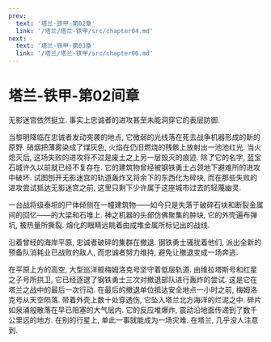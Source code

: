 ```yaml
---
prev:
  text: '塔兰-铁甲-第02章'
  link: '/塔兰/塔兰-铁甲/src/chapter04.md'
next:
  text: '塔兰-铁甲-第03章'
  link: '/塔兰/塔兰-铁甲/src/chapter06.md'
---
```


# 塔兰-铁甲-第02间章

无影迷宫依然挺立. 事实上忠诚者的进攻甚至未能洞穿它的表层防御.

当黎明降临在忠诚者发动突袭的地点, 它微弱的光线落在死去战争机器形成的新的原野. 硝烟把薄雾染成了煤灰色, 火焰在仍旧燃烧的残骸上放射出一池池红光. 当火熄灭后, 这场失败的进攻将不过是废土之上另一层毁灭的痕迹. 除了它的名字, 蓝宝石城许久以前就已经不复存在. 它的建筑物曾经被钢铁勇士占领地下避难所的进攻中破坏. 试图刨开无影迷宫的轨道轰炸又将余下的东西化为碎块, 而在那些失败的进攻尝试抵达无影迷宫之前, 这里只剩下少许属于这座城市过去的轻蔑幽灵.

一台战将级泰坦的尸体倾侧在一幢建筑物——如今只是失落于破碎石块和断裂金属间的回忆——的大梁和石堆上. 神之机器的头部仿佛聚集的肿块, 它的外壳遍布弹坑, 被热量所撕裂. 熔化的眼睛远眺着由成堆金属所标记出的战线.

沿着曾经的海岸平原, 忠诚者破碎的集群在撤退. 钢铁勇士骚扰着他们, 派出全新的预备队消耗业已战败的敌人, 而忠诚者努力维持, 避免让撤退变成一场奔逃.

在平原上方的高空, 大型巡洋舰梅姆洛克号坚守着低层轨道. 由维拉塔斯号和红星之子号所拱卫, 它已经逐退了钢铁勇士三次对撤退部队进行轰炸的尝试. 这是它在塔兰之战中的最后一次行动. 在最后的撤退单位抵达安全地点一小时之前, 梅姆洛克号从天空陨落. 带着外壳上数十处穿透伤, 它坠入塔兰北方海洋的烂泥之中. 碎片如泉涌般散落在早已阻塞的大气层内. 它的反应堆爆炸, 震动沿地面传递到了数千公里远的地方. 在别的行星上, 单此一事就能成为一场灾难. 在塔兰, 几乎没人注意到.
